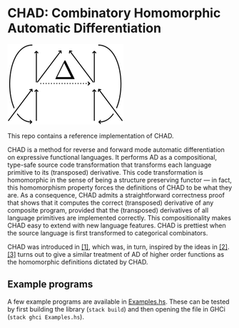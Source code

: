 # CHAD: Combinatory Homomorphic Automatic Differentiation
![chad](./chad-logo.svg)

This repo contains a reference implementation of CHAD.

CHAD is a method for reverse and forward mode automatic differentiation on expressive functional languages. It performs AD as a compositional, type-safe source code transformation that transforms each language primitive to its (transposed) derivative. This code transformation is homomorphic in the sense of being a structure preserving functor &mdash; in fact, this homomorphism property forces the definitions of CHAD to be what they are. As a consequence, CHAD admits a straightforward correctness proof that shows that it computes the correct (transposed) derivative of any composite program, provided that the (transposed) derivatives of all language primitives are implemented correctly. This compositionality makes CHAD easy to extend with new language features. CHAD is prettiest when the source language is first transformed to categorical combinators.

CHAD was introduced in [[1]](https://arxiv.org/abs/2007.05283), which was, in turn, inspired by the ideas in [[2]](https://arxiv.org/abs/1804.00746). [[3]](https://openreview.net/forum?id=ryxuz9SzDB) turns out to give a similar treatment of AD of higher order functions as the homomorphic definitions dictated by CHAD.

## Example programs
A few example programs are available in [Examples.hs](./Examples.hs). These can be tested by first building the library (`stack build`) and then opening the file in GHCi (`stack ghci Examples.hs`).

